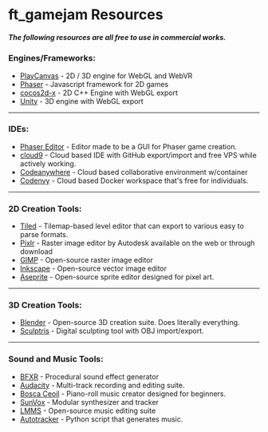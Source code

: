 # ft_gamejam Resources
##### The following resources are all free to use in commercial works.

### Engines/Frameworks:
- [PlayCanvas](https://github.com/playcanvas/engine) - 2D / 3D engine for WebGL and WebVR
- [Phaser](https://github.com/photonstorm/phaser) - Javascript framework for 2D games
- [cocos2d-x](https://github.com/cocos2d/cocos2d-x) - 2D C++ Engine with WebGL export
- [Unity](https://unity3d.com/) - 3D engine with WebGL export
 ---
### IDEs:
- [Phaser Editor](http://phasereditor.boniatillo.com/) - Editor made to be a GUI for Phaser game creation.
- [cloud9](https://c9.io/) - Cloud based IDE with GitHub export/import and free VPS while actively working.
- [Codeanywhere](https://codeanywhere.com/) - Cloud based collaborative environment w/container
- [Codenvy](https://codenvy.com/) - Cloud based Docker workspace that's free for individuals.

---
### 2D Creation Tools:
- [Tiled](http://www.mapeditor.org/) - Tilemap-based level editor that can export to various easy to parse formats.
- [Pixlr](https://pixlr.com/) - Raster image editor by Autodesk available on the web or through download
- [GIMP](https://www.gimp.org/) - Open-source raster image editor
- [Inkscape](https://inkscape.org/en/) - Open-source vector image editor
- [Aseprite](https://github.com/aseprite/aseprite) - Open-source sprite editor designed for pixel art.

---
### 3D Creation Tools:
- [Blender](https://www.blender.org/) - Open-source 3D creation suite. Does literally everything.
- [Sculptris](http://pixologic.com/sculptris/) - Digital sculpting tool with OBJ import/export.

---
### Sound and Music Tools:
- [BFXR](http://www.bfxr.net/) - Procedural sound effect generator
- [Audacity](http://www.audacityteam.org/) - Multi-track recording and editing suite.
- [Bosca Ceoil](http://boscaceoil.net/) - Piano-roll music creator designed for beginners.
- [SunVox](http://www.warmplace.ru/soft/sunvox/) - Modular synthesizer and tracker
- [LMMS](https://lmms.io/) - Open-source music editing suite
- [Autotracker](https://github.com/wibblymat/ld24/blob/master/autotracker.py) - Python script that generates music.
